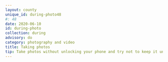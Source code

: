 ```yaml
---
layout: county 
unique_id: during-photo48
#: 48
date: 2020-06-10
id: during-photo
collection: during
advisory: do
category: photography and video
title: Taking photos
tip: Take photos without unlocking your phone and try not to keep it unlocked while in your possession
---
```

